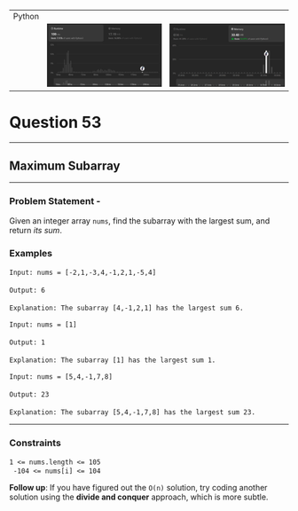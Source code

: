||||
|---|---|---|
|Python|
||<img src = 'https://raw.githubusercontent.com/ayush7823/sample-/main/Multiply-Strings-LeetCode.png' width = 400>|<img src = 'https://raw.githubusercontent.com/ayush7823/sample-/main/Maximum-Subarray-LeetCode%20(1).png' width = 400>


# Question 53
****
## Maximum Subarray 

****
### Problem Statement -

Given an integer array `nums`, find the 
subarray with the largest sum, and return *its sum*.

### Examples

```
Input: nums = [-2,1,-3,4,-1,2,1,-5,4]

Output: 6

Explanation: The subarray [4,-1,2,1] has the largest sum 6.
```
```
Input: nums = [1]

Output: 1

Explanation: The subarray [1] has the largest sum 1.
```
```
Input: nums = [5,4,-1,7,8]

Output: 23

Explanation: The subarray [5,4,-1,7,8] has the largest sum 23.
```
****
### Constraints
```
1 <= nums.length <= 105
 -104 <= nums[i] <= 104
```

**Follow up**: If you have figured out the `O(n)` solution, try coding another solution using the **divide and conquer** approach, which is more subtle.
